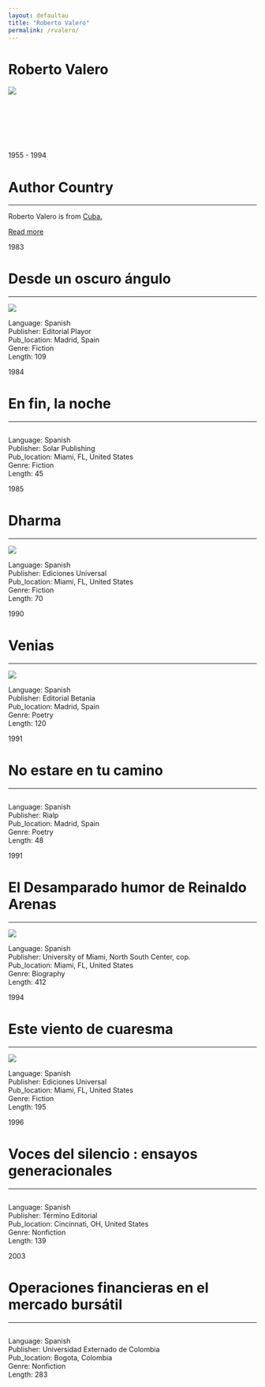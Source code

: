 ```yaml
---
layout: defaultau
title: "Roberto Valero"
permalink: /rvalero/
---
```

<!-- partial:index.partial.html -->
<div class="content">
    <h1>Roberto Valero</h1>
    <div class="quote">
        <div><img src="https://editorialhypermedia.com/wp-content/uploads/2020/05/Roberto-Valero.jpg" class="logo"></div>
    </div>
    <div class="timeline">
        <div style="padding-bottom:100px;"></div>
        <div class="block">
            <div class="date right"><p class="right">1955 - 1994</p></div>
            <div class="dot"></div>
            <div class="left first">
            <div class="author_country">
                <h1>Author Country</h1><hr>
          <div class="aclocation">  <p>Roberto Valero is from <a href="{{ site.baseurl }}/14"> Cuba.</a></p> </div>
              <div class="acreadmore">  <a href="https://en.wikipedia.org/wiki/Roberto_Valero" target="_blank">Read more</a></div>
            </div>
            </div>
        </div>
        <div class="block">
            <div class="date left"><p class="left">1983</p></div>
            <div class="dot"></div>
            <div class="right hide">
                <h1>Desde un oscuro ángulo</h1><hr>
                <p><img src="https://www.commoncrowbooks.com/pictures/0090033.jpg?v=1659734202"></p>
                <p>
                Language: Spanish<br/>
                Publisher: Editorial Playor<br/>
                Pub_location: Madrid, Spain<br/>
                Genre: Fiction<br/>
                Length: 109</p>
            </div>
        </div>
        <div class="block">
            <div class="date right"><p class="right">1984</p></div>
            <div class="dot"></div>
            <div class="left hide">
                <h1>En fin, la noche</h1><hr>
                <p><img src=""></p>
                <p>Language: Spanish<br/>
                Publisher: Solar Publishing<br/>
                Pub_location: Miami, FL, United States<br/>
                Genre: Fiction<br/>
                Length: 45</p>
            </div>
        </div>
        <div class="block">
            <div class="date left"><p class="left">1985</p></div>
            <div class="dot"></div>
            <div class="right hide">
                <h1>Dharma</h1><hr>
                <p><img src="https://pictures.abebooks.com/isbn/9780897293716-us.jpg"></p>
                <p>Language: Spanish<br/>
                Publisher: Ediciones Universal<br/>
                Pub_location: Miami, FL, United States<br/>
                Genre: Fiction<br/>
                Length: 70</p>
            </div>
        </div>
        <div class="block">
            <div class="date right"><p class="right">1990</p></div>
            <div class="dot"></div>
            <div class="left hide">
                <h1>Venias</h1><hr>
                <p><img src="https://www.commoncrowbooks.com/pictures/0090027.jpg?v=1659646279"></p>
                <p>Language: Spanish<br/>
                Publisher: Editorial Betania<br/>
                Pub_location: Madrid, Spain<br/>
                Genre: Poetry<br/>
                Length: 120</p>
            </div>
        </div>
        <div class="block">
            <div class="date left"><p class="left">1991</p></div>
            <div class="dot"></div>
            <div class="right hide">
                <h1>No estare en tu camino</h1><hr>
                <p><img src=""></p>
                <p>Language: Spanish<br/>
                Publisher: Rialp<br/>
                Pub_location: Madrid, Spain<br/>
                Genre: Poetry<br/>
                Length: 48</p>
            </div>
        </div>
        <div class="block">
            <div class="date right"><p class="right">1991</p></div>
            <div class="dot"></div>
            <div class="left hide">
                <h1>El Desamparado humor de Reinaldo Arenas</h1><hr>
                <p><img src="https://images-na.ssl-images-amazon.com/images/I/81oEuIYIEDL.jpg"></p>
                <p>Language: Spanish<br/>
                Publisher: University of Miami, North South Center, cop.<br/>
                Pub_location: Miami, FL, United States<br/>
                Genre: Biography<br/>
                Length: 412</p>
            </div>
        </div>
        <div class="block">
            <div class="date left"><p class="left">1994</p></div>
            <div class="dot"></div>
            <div class="right hide">
                <h1>Este viento de cuaresma</h1><hr>
                <p><img src="https://images-na.ssl-images-amazon.com/images/I/413MwU901HL.jpg"></p>
                <p>Language: Spanish<br/>
                Publisher: Ediciones Universal<br/>
                Pub_location: Miami, FL, United States<br/>
                Genre: Fiction<br/>
                Length: 195</p>
            </div>
        </div>
        <div class="block">
            <div class="date right"><p class="right">1996</p></div>
            <div class="dot"></div>
            <div class="left hide">
                <h1>Voces del silencio : ensayos generacionales</h1><hr>
                <p><img src=""></p>
                <p>Language: Spanish<br/>
                Publisher: Término Editorial<br/>
                Pub_location: Cincinnati, OH, United States<br/>
                Genre: Nonfiction<br/>
                Length: 139</p>
            </div>
        </div>
        <div class="block">
            <div class="date left"><p class="left">2003</p></div>
            <div class="dot"></div>
            <div class="right hide">
                <h1>Operaciones financieras en el mercado bursátil</h1><hr>
                <p><img src=""></p>
                <p>Language: Spanish<br/>
                Publisher: Universidad Externado de Colombia<br/>
                Pub_location: Bogota, Colombia<br/>
                Genre: Nonfiction<br/>
                Length: 283</p>
            </div>
        </div>
        <div style="padding-bottom:100px;"></div>
    </div>
</div>
  <!-- partial -->
<script src='https://cdnjs.cloudflare.com/ajax/libs/jquery/3.1.1/jquery.min.js'></script><script  src="{{ site.baseurl }}/assets/js/authorscript.js"></script>